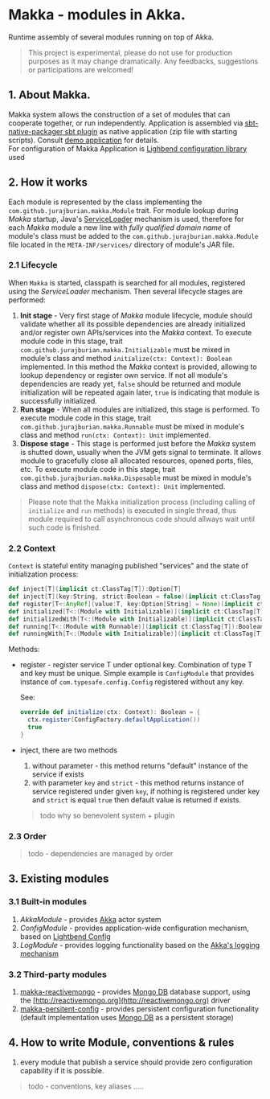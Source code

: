 # Makka - modules in Akka.
Runtime assembly of several modules running on top of Akka.
> This project is experimental, please do not use for production purposes as it may change dramatically. Any feedbacks, suggestions or participations are welcomed!

## 1. About Makka.
Makka system allows the construction of a set of modules that can cooperate together, or run independently.
Application is assembled via [sbt-native-packager sbt plugin](https://github.com/sbt/sbt-native-packager)
as native application (zip file with starting scripts). Consult [demo application](https://github.com/JurajBurian/makka-demo) for details.<br/>
For configuration of Makka Application is [Lighbend configuration library](https://github.com/typesafehub/config) used

## 2. How it works
Each module is represented by the class implementing the `com.github.jurajburian.makka.Module` trait. For module lookup during _Makka_ startup, Java's [ServiceLoader](https://docs.oracle.com/javase/8/docs/api/java/util/ServiceLoader.html) mechanism is used, therefore for each _Makka_ module a new line with _fully qualified domain name_ of module's class must be added to the `com.github.jurajburian.makka.Module` file located in the `META-INF/services/` directory of module's JAR file.

### 2.1 Lifecycle

When `Makka` is started, classpath is searched for all modules, registered using the _ServiceLoader_ mechanism. Then several lifecycle stages are performed:

1. __Init stage__ - Very first stage of _Makka_ module lifecycle, module should validate whether all its possible dependencies are already initialized and/or register own APIs/services into the _Makka_ context. To execute module code in this stage, trait `com.github.jurajburian.makka.Initializable` must be mixed in module's class and method `initialize(ctx: Context): Boolean` implemented. In this method the _Makka_ context is provided, allowing to lookup dependency or register own service. If not all module's dependencies are ready yet, `false` should be returned and module initialization will be repeated again later, `true` is indicating that module is successfully initialized.
2. __Run stage__ - When all modules are initialized, this stage is performed. To execute module code in this stage, trait `com.github.jurajburian.makka.Runnable` must be mixed in module's class and method `run(ctx: Context): Unit` implemented.
3. __Dispose stage__ - This stage is performed just before the _Makka_ system is shutted down, usually when the JVM gets signal to terminate. It allows module to gracefully close all allocated resources, opened ports, files, etc. To execute module code in this stage, trait `com.github.jurajburian.makka.Disposable` must be mixed in module's class and method `dispose(ctx: Context): Unit` implemented.

> Please note that the Makka initialization process (including calling of `initialize` and `run` methods) is executed in single thread, thus module required to call asynchronous code should allways wait until such code is finished.

### 2.2 Context
`Context` is stateful entity managing published "services" and the state of initialization process:
```Scala
def inject[T](implicit ct:ClassTag[T]):Option[T]
def inject[T](key:String, strict:Boolean = false)(implicit ct:ClassTag[T]):Option[T]
def register[T<:AnyRef](value:T, key:Option[String] = None)(implicit ct:ClassTag[T])
def initialized[T<:(Module with Initializable)](implicit ct:ClassTag[T]):Boolean
def initializedWith[T<:(Module with Initializable)](implicit ct:ClassTag[T]):With
def running[T<:(Module with Runnable)](implicit ct:ClassTag[T]):Boolean
def runningWith[T<:(Module with Initializable)](implicit ct:ClassTag[T]):With
```
Methods:
* register - register service T under optional key. Combination of type T and key must be unique.
Simple example is `ConfigModule` that provides instance of `com.typesafe.config.Config` registered without any key.

	See:
	```Scala
	override def initialize(ctx: Context): Boolean = {
	  ctx.register(ConfigFactory.defaultApplication())
	  true
	}
	```
* inject, there are two methods
	1. without parameter - this method returns "default" instance of the service if exists
	2. with parameter `key` and `strict` - this method returns instance of service registered under given `key`,
	if nothing is registered under key and `strict` is equal `true` then default value is returned if exists.
	> todo why so benevolent system + plugin

### 2.3 Order
>todo - dependencies are managed by order

## 3. Existing modules

### 3.1 Built-in modules
1. _AkkaModule_ - provides [Akka](http://akka.io) actor system
2. _ConfigModule_ - provides application-wide configuration mechanism, based on [Lightbend Config](https://github.com/typesafehub/config)
3. _LogModule_ - provides logging functionality based on the [Akka's logging mechanism](http://doc.akka.io/docs/akka/2.4.6/scala/logging.html)

### 3.2 Third-party modules
1. [makka-reactivemongo](https://github.com/JurajBurian/makka-reactivemongo) - provides [Mongo DB](https://www.mongodb.com) database support, using the [http://reactivemongo.org](http://reactivemongo.org) driver
2. [makka-persitent-config](https://github.com/JurajBurian/makka-persistent-config) - provides persistent configuration functionality (default implementation uses [Mongo DB](https://www.mongodb.com) as a persistent storage)

## 4. How to write Module, conventions & rules
1. every module that publish a service should provide zero configuration capability if it is possible.
> todo - conventions, key aliases .....


